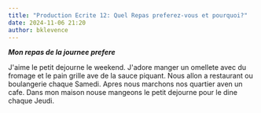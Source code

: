 ```yaml
---
title: "Production Ecrite 12: Quel Repas preferez-vous et pourquoi?"
date: 2024-11-06 21:20
author: bklevence
---
```


***Mon repas de la journee prefere***

J'aime le petit dejourne le weekend. 
J'adore manger un omellete avec du fromage et le pain grille ave de la sauce piquant. 
Nous allon a restaurant ou boulangerie chaque Samedi. 
Apres nous marchons nos quartier aven un cafe. 
Dans mon maison nouse mangeons le petit dejourne pour le dine chaque Jeudi.